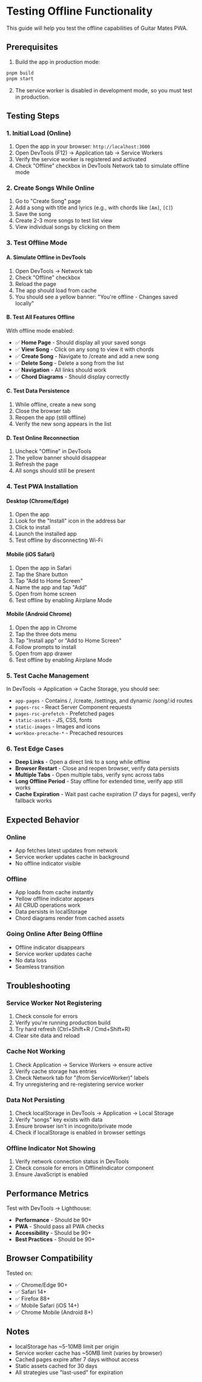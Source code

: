 # Testing Offline Functionality

This guide will help you test the offline capabilities of Guitar Mates PWA.

## Prerequisites

1. Build the app in production mode:

```bash
pnpm build
pnpm start
```

2. The service worker is disabled in development mode, so you must test in production.

## Testing Steps

### 1. Initial Load (Online)

1. Open the app in your browser: `http://localhost:3000`
2. Open DevTools (F12) → Application tab → Service Workers
3. Verify the service worker is registered and activated
4. Check "Offline" checkbox in DevTools Network tab to simulate offline mode

### 2. Create Songs While Online

1. Go to "Create Song" page
2. Add a song with title and lyrics (e.g., with chords like `[Am]`, `[C]`)
3. Save the song
4. Create 2-3 more songs to test list view
5. View individual songs by clicking on them

### 3. Test Offline Mode

#### A. Simulate Offline in DevTools

1. Open DevTools → Network tab
2. Check "Offline" checkbox
3. Reload the page
4. The app should load from cache
5. You should see a yellow banner: "You're offline - Changes saved locally"

#### B. Test All Features Offline

With offline mode enabled:

- ✅ **Home Page** - Should display all your saved songs
- ✅ **View Song** - Click on any song to view it with chords
- ✅ **Create Song** - Navigate to /create and add a new song
- ✅ **Delete Song** - Delete a song from the list
- ✅ **Navigation** - All links should work
- ✅ **Chord Diagrams** - Should display correctly

#### C. Test Data Persistence

1. While offline, create a new song
2. Close the browser tab
3. Reopen the app (still offline)
4. Verify the new song appears in the list

#### D. Test Online Reconnection

1. Uncheck "Offline" in DevTools
2. The yellow banner should disappear
3. Refresh the page
4. All songs should still be present

### 4. Test PWA Installation

#### Desktop (Chrome/Edge)

1. Open the app
2. Look for the "Install" icon in the address bar
3. Click to install
4. Launch the installed app
5. Test offline by disconnecting Wi-Fi

#### Mobile (iOS Safari)

1. Open the app in Safari
2. Tap the Share button
3. Tap "Add to Home Screen"
4. Name the app and tap "Add"
5. Open from home screen
6. Test offline by enabling Airplane Mode

#### Mobile (Android Chrome)

1. Open the app in Chrome
2. Tap the three dots menu
3. Tap "Install app" or "Add to Home Screen"
4. Follow prompts to install
5. Open from app drawer
6. Test offline by enabling Airplane Mode

### 5. Test Cache Management

In DevTools → Application → Cache Storage, you should see:

- `app-pages` - Contains /, /create, /settings, and dynamic /song/:id routes
- `pages-rsc` - React Server Component requests
- `pages-rsc-prefetch` - Prefetched pages
- `static-assets` - JS, CSS, fonts
- `static-images` - Images and icons
- `workbox-precache-*` - Precached resources

### 6. Test Edge Cases

- **Deep Links** - Open a direct link to a song while offline
- **Browser Restart** - Close and reopen browser, verify data persists
- **Multiple Tabs** - Open multiple tabs, verify sync across tabs
- **Long Offline Period** - Stay offline for extended time, verify app still works
- **Cache Expiration** - Wait past cache expiration (7 days for pages), verify fallback works

## Expected Behavior

### Online

- App fetches latest updates from network
- Service worker updates cache in background
- No offline indicator visible

### Offline

- App loads from cache instantly
- Yellow offline indicator appears
- All CRUD operations work
- Data persists in localStorage
- Chord diagrams render from cached assets

### Going Online After Being Offline

- Offline indicator disappears
- Service worker updates cache
- No data loss
- Seamless transition

## Troubleshooting

### Service Worker Not Registering

1. Check console for errors
2. Verify you're running production build
3. Try hard refresh (Ctrl+Shift+R / Cmd+Shift+R)
4. Clear site data and reload

### Cache Not Working

1. Check Application → Service Workers → ensure active
2. Verify cache storage has entries
3. Check Network tab for "(from ServiceWorker)" labels
4. Try unregistering and re-registering service worker

### Data Not Persisting

1. Check localStorage in DevTools → Application → Local Storage
2. Verify "songs" key exists with data
3. Ensure browser isn't in incognito/private mode
4. Check if localStorage is enabled in browser settings

### Offline Indicator Not Showing

1. Verify network connection status in DevTools
2. Check console for errors in OfflineIndicator component
3. Ensure JavaScript is enabled

## Performance Metrics

Test with DevTools → Lighthouse:

- **Performance** - Should be 90+
- **PWA** - Should pass all PWA checks
- **Accessibility** - Should be 90+
- **Best Practices** - Should be 90+

## Browser Compatibility

Tested on:

- ✅ Chrome/Edge 90+
- ✅ Safari 14+
- ✅ Firefox 88+
- ✅ Mobile Safari (iOS 14+)
- ✅ Chrome Mobile (Android 8+)

## Notes

- localStorage has ~5-10MB limit per origin
- Service worker cache has ~50MB limit (varies by browser)
- Cached pages expire after 7 days without access
- Static assets cached for 30 days
- All strategies use "last-used" for expiration
